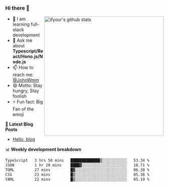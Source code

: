 ### Hi there 👋

<img style="width: 380px" align="right" src="https://github-readme-stats.vercel.app/api?username=ifyour&show_icons=true&theme=dark&card_width=280px&hide_title=true&hide=contribs&include_all_commits=true&count_private=true" alt="ifyour's github stats"/>


- 🌱  I am learning full-stack development
- 💬  Ask me about **Typescript/React/Hono.js/Node.js**
- 📫  How to reach me: [@JohnWmm](https://twitter.com/JohnWmm)
- 😄  Motto: Stay hungry, Stay foolish
- ⚡  Fun fact: Big Fan of the emoji


**📝 Latest Blog Posts**

<!-- BLOG-POST-LIST:START -->
- [Hello, blog](https://mingming.dev/posts/hello-blog)
<!-- BLOG-POST-LIST:END -->



📊 **Weekly development breakdown** 

<!-- [![wakatime](https://wakatime.com/badge/user/d2bc2102-a53a-4e4f-93d0-a8cbf4be2db4.svg)](https://wakatime.com/@d2bc2102-a53a-4e4f-93d0-a8cbf4be2db4) -->

<!--START_SECTION:waka-->

```txt
TypeScript   3 hrs 50 mins   █████████████▒░░░░░░░░░░░   53.34 %
JSON         1 hr 20 mins    ████▓░░░░░░░░░░░░░░░░░░░░   18.71 %
TOML         27 mins         █▓░░░░░░░░░░░░░░░░░░░░░░░   06.30 %
CSS          23 mins         █▒░░░░░░░░░░░░░░░░░░░░░░░   05.36 %
YAML         22 mins         █▒░░░░░░░░░░░░░░░░░░░░░░░   05.19 %
```

<!--END_SECTION:waka-->

